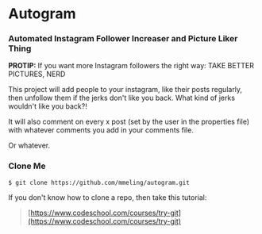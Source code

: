 # Autogram

### Automated Instagram Follower Increaser and Picture Liker Thing
**PROTIP:** If you want more Instagram followers the right way: TAKE BETTER
PICTURES, NERD

This project will add people to your instagram, like their posts regularly, then
unfollow them if the jerks don't like you back. What kind of jerks wouldn't like
you back?!

It will also comment on every x post (set by the user in the properties file)
with whatever comments you add in your comments file.

Or whatever.

### Clone Me

```
$ git clone https://github.com/mmeling/autogram.git
```
If you don't know how to clone a repo, then take this tutorial:

> [https://www.codeschool.com/courses/try-git](https://www.codeschool.com/courses/try-git)
